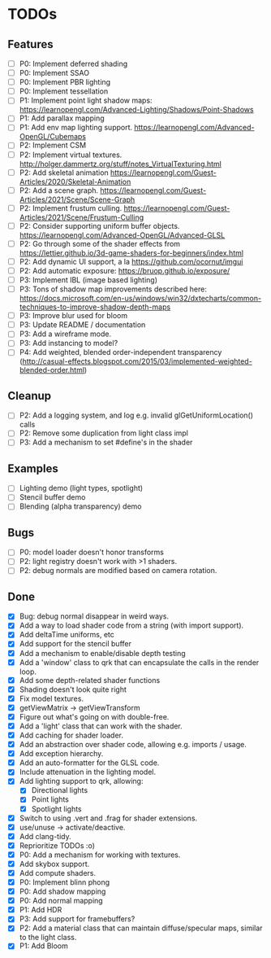 # TODOs

## Features
- [ ] P0: Implement deferred shading
- [ ] P0: Implement SSAO
- [ ] P0: Implement PBR lighting
- [ ] P0: Implement tessellation
- [ ] P1: Implement point light shadow maps: https://learnopengl.com/Advanced-Lighting/Shadows/Point-Shadows
- [ ] P1: Add parallax mapping
- [ ] P1: Add env map lighting support. https://learnopengl.com/Advanced-OpenGL/Cubemaps
- [ ] P2: Implement CSM
- [ ] P2: Implement virtual textures. http://holger.dammertz.org/stuff/notes_VirtualTexturing.html
- [ ] P2: Add skeletal animation https://learnopengl.com/Guest-Articles/2020/Skeletal-Animation
- [ ] P2: Add a scene graph. https://learnopengl.com/Guest-Articles/2021/Scene/Scene-Graph
- [ ] P2: Implement frustum culling. https://learnopengl.com/Guest-Articles/2021/Scene/Frustum-Culling
- [ ] P2: Consider supporting uniform buffer objects. https://learnopengl.com/Advanced-OpenGL/Advanced-GLSL
- [ ] P2: Go through some of the shader effects from https://lettier.github.io/3d-game-shaders-for-beginners/index.html
- [ ] P2: Add dynamic UI support, a la https://github.com/ocornut/imgui
- [ ] P2: Add automatic exposure: https://bruop.github.io/exposure/
- [ ] P3: Implement IBL (image based lighting)
- [ ] P3: Tons of shadow map improvements described here: https://docs.microsoft.com/en-us/windows/win32/dxtecharts/common-techniques-to-improve-shadow-depth-maps
- [ ] P3: Improve blur used for bloom
- [ ] P3: Update README / documentation
- [ ] P3: Add a wireframe mode.
- [ ] P3: Add instancing to model?
- [ ] P4: Add weighted, blended order-independent transparency (http://casual-effects.blogspot.com/2015/03/implemented-weighted-blended-order.html)

## Cleanup
- [ ] P2: Add a logging system, and log e.g. invalid glGetUniformLocation() calls
- [ ] P2: Remove some duplication from light class impl
- [ ] P3: Add a mechanism to set #define's in the shader

## Examples
- [ ] Lighting demo (light types, spotlight)
- [ ] Stencil buffer demo
- [ ] Blending (alpha transparency) demo

## Bugs
- [ ] P0: model loader doesn't honor transforms
- [ ] P2: light registry doesn't work with >1 shaders.
- [ ] P2: debug normals are modified based on camera rotation.

## Done
- [x] Bug: debug normal disappear in weird ways.
- [x] Add a way to load shader code from a string (with import support).
- [x] Add deltaTime uniforms, etc
- [x] Add support for the stencil buffer
- [x] Add a mechanism to enable/disable depth testing
- [x] Add a 'window' class to qrk that can encapsulate the calls in the render loop.
- [x] Add some depth-related shader functions
- [x] Shading doesn't look quite right
- [x] Fix model textures.
- [x] getViewMatrix -> getViewTransform
- [x] Figure out what's going on with double-free.
- [x] Add a 'light' class that can work with the shader.
- [x] Add caching for shader loader.
- [x] Add an abstraction over shader code, allowing e.g. imports / usage.
- [x] Add exception hierarchy.
- [x] Add an auto-formatter for the GLSL code.
- [x] Include attenuation in the lighting model.
- [x] Add lighting support to qrk, allowing:
  - [x] Directional lights
  - [x] Point lights
  - [x] Spotlight lights
- [x] Switch to using .vert and .frag for shader extensions.
- [x] use/unuse -> activate/deactive.
- [x] Add clang-tidy.
- [x] Reprioritize TODOs :o)
- [x] P0: Add a mechanism for working with textures.
- [x] Add skybox support.
- [x] Add compute shaders.
- [x] P0: Implement blinn phong
- [x] P0: Add shadow mapping
- [x] P0: Add normal mapping
- [x] P1: Add HDR
- [x] P3: Add support for framebuffers?
- [x] P2: Add a material class that can maintain diffuse/specular maps, similar to the light class.
- [x] P1: Add Bloom
